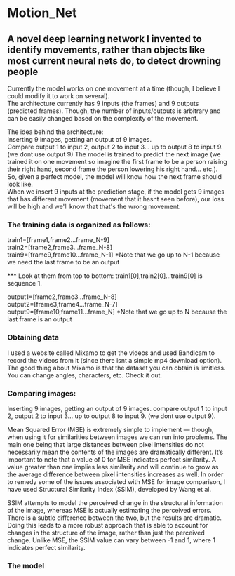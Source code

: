 # Motion_Net

## A novel deep learning network I invented to identify movements, rather than objects like most current neural nets do, to detect drowning people 
  
Currently the model works on one movement at a time (though, I believe I could modify it to work on several).  
The architecture currently has 9 inputs (the frames) and 9 outputs (predicted frames). Though, the number of inputs/outputs is arbitrary and can be easily changed based on the complexity of the movement.

The idea behind the architecture:  
Inserting 9 images, getting an output of 9 images.  
Compare output 1 to input 2, output 2 to input 3... up to output 8 to input 9. (we dont use output 9)
The model is trained to predict the next image (we trained it on one movement so imagine the first frame to be a person raising their right hand, second frame the person lowering his right hand... etc.).  
So, given a perfect model, the model will know how the next frame should look like.  
When we insert 9 inputs at the prediction stage, if the model gets 9 images that has different movement (movement that it hasnt seen before), our loss will be high and we'll know that that's the wrong movement.


### The training data is organized as follows:
train1=[frame1,frame2...frame_N-9]  
train2=[frame2,frame3...frame_N-8]  
train9=[frame9,frame10...frame_N-1] 
*Note that we go up to N-1 because we need the last frame to be an output  
  
*** Look at them from top to bottom: train1[0],train2[0]...train9[0] is sequence 1.
  
output1=[frame2,frame3...frame_N-8]  
output2=[frame3,frame4...frame_N-7]  
output9=[frame10,frame11...frame_N] 
*Note that we go up to N because the last frame is an output  


### Obtaining data
I used a website called Mixamo to get the videos and used Bandicam to record the videos from it (since there isnt a simple mp4 download option).  
The good thing about Mixamo is that the dataset you can obtain is limitless. You can change angles, characters, etc. Check it out. 


### Comparing images:
Inserting 9 images, getting an output of 9 images.
compare output 1 to input 2, output 2 to input 3... up to output 8 to input 9. (we dont use output 9).

Mean Squared Error (MSE) is extremely simple to implement — though, when using it for similarities between images we can run into problems. The main one being that large distances
between pixel intensities do not necessarily mean the contents of the images are dramatically different.
It’s important to note that a value of 0 for MSE indicates perfect similarity. A value greater than one implies less similarity and will continue to grow as the average difference between pixel intensities increases as well.
In order to remedy some of the issues associated with MSE for image comparison, I have used Structural Similarity Index (SSIM), developed by Wang et al.  
  
SSIM attempts to model the perceived change in the structural information of the image, whereas MSE is actually estimating the perceived errors. There is a subtle difference between the two, but the results are dramatic.
Doing this leads to a more robust approach that is able to account for changes in the structure of the image, rather than just the perceived change.
Unlike MSE, the SSIM value can vary between -1 and 1, where 1 indicates perfect similarity.  
### The model
  
   

